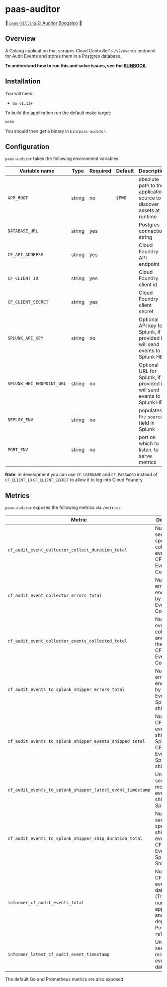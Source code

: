 # paas-auditor

🎵 [`paas-billing` 2: Auditor Boogaloo](https://www.youtube.com/watch?v=4Oy7krobW78) 🎵

## Overview

A Golang application that scrapes Cloud Controller's `/v2/events` endpoint for Audit Events and stores them in a Postgres database.

**To understand how to run this and solve issues, see the [RUNBOOK](RUNBOOK.md).**

## Installation

You will need:

* `Go v1.13+`

To build the application run the default make target:

```
make
```

You should then get a binary in `bin/paas-auditor`.

## Configuration

`paas-auditor` takes the following environment variables:

| Variable name | Type | Required | Default | Description |
|---|---|---|---|---|
|`APP_ROOT`|string|no|`$PWD`|absolute path to the application source to discover assets at runtime|
|`DATABASE_URL`|string|yes||Postgres connection string|
|`CF_API_ADDRESS`|string|yes||Cloud Foundry API endpoint|
|`CF_CLIENT_ID`|string|yes|| Cloud Foundry client id|
|`CF_CLIENT_SECRET`|string|yes||Cloud Foundry client secret|
|`SPLUNK_API_KEY`|string|no||Optional API key for Splunk, if provided it will send events to Splunk HEC|
|`SPLUNK_HEC_ENDPOINT_URL`|string|no||Optional URL for Splunk, if provided it will send events to Splunk HEC|
|`DEPLOY_ENV`|string|no||populates the `source` field in Splunk|
|`PORT_ENV`|string|no||port on which to listen, to serve metrics|

**Note**: in development you can use `CF_USERNAME` and `CF_PASSWORD` instead of `CF_CLIENT_ID` `CF_CLIENT_SECRET` to allow it to log into Cloud Foundry

## Metrics

`paas-auditor` exposes the following metrics via `/metrics`:

| Metric | Description |
|---|---|
|`cf_audit_event_collector_collect_duration_total`| Number of seconds spent collecting events by CF Audit Event Collector |
|`cf_audit_event_collector_errors_total`| Number of errors encountered by CF Audit Event Collector |
|`cf_audit_event_collector_events_collected_total`| Number of events collected and saved to the DB by CF Audit Event Collector |
|`cf_audit_events_to_splunk_shipper_errors_total`| Number of errors encountered by CF Audit Events to Splunk shipper |
|`cf_audit_events_to_splunk_shipper_events_shipped_total`| Number of CF audit events shipped to Splunk by CF Audit Events to Splunk shipper |
|`cf_audit_events_to_splunk_shipper_latest_event_timestamp`| Unix epoch seconds of most recent event shipped to Splunk |
|`cf_audit_events_to_splunk_shipper_ship_duration_total`| Number of seconds spent shipping events by CF Audit Events to Splunk Shipper |
|`informer_cf_audit_events_total`| Number of CF audit events in the database (This number is approximate, and depends on Postgres `reltules`) |
|`informer_latest_cf_audit_event_timestamp`| Unix epoch seconds of most recent event in the database |

The default Go and Prometheus metrics are also exposed.
